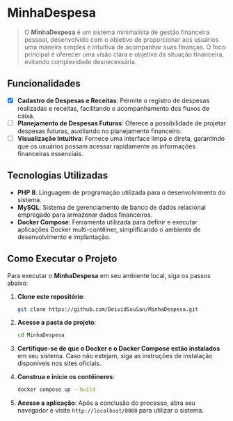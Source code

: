 # MinhaDespesa

> O **MinhaDespesa** é um sistema minimalista de gestão financeira pessoal, desenvolvido com o objetivo de proporcionar aos usuários uma maneira simples e intuitiva de acompanhar suas finanças. O foco principal é oferecer uma visão clara e objetiva da situação financeira, evitando complexidade desnecessária. 

## Funcionalidades

- [x] **Cadastro de Despesas e Receitas**: Permite o registro de despesas realizadas e receitas, facilitando o acompanhamento dos fluxos de caixa.
- [ ] **Planejamento de Despesas Futuras**: Oferece a possibilidade de projetar despesas futuras, auxiliando no planejamento financeiro.
- [ ] **Visualização Intuitiva**: Fornece uma interface limpa e direta, garantindo que os usuários possam acessar rapidamente as informações financeiras essenciais.

## Tecnologias Utilizadas

- **PHP 8**: Linguagem de programação utilizada para o desenvolvimento do sistema.
- **MySQL**: Sistema de gerenciamento de banco de dados relacional empregado para armazenar dados financeiros.
- **Docker Compose**: Ferramenta utilizada para definir e executar aplicações Docker multi-contêiner, simplificando o ambiente de desenvolvimento e implantação.

## Como Executar o Projeto

Para executar o **MinhaDespesa** em seu ambiente local, siga os passos abaixo:

1. **Clone este repositório**:

   ```bash
   git clone https://github.com/DeividSouSan/MinhaDespesa.git
   ```


2. **Acesse a pasta do projeto**:

   ```bash
   cd MinhaDespesa
   ```


3. **Certifique-se de que o Docker e o Docker Compose estão instalados** em seu sistema. Caso não estejam, siga as instruções de instalação disponíveis nos sites oficiais.

4. **Construa e inicie os contêineres**:

   ```bash
   docker compose up --build
   ```


5. **Acesse a aplicação**: Após a conclusão do processo, abra seu navegador e visite `http://localhost/8080` para utilizar o sistema.

